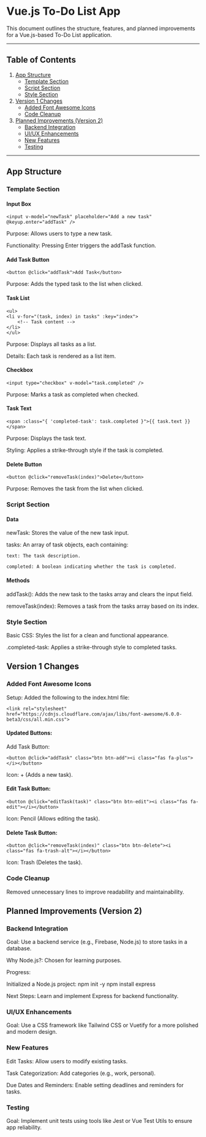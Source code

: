 # Vue.js To-Do List App

This document outlines the structure, features, and planned improvements for a Vue.js-based To-Do List application.

---

## Table of Contents
1. [App Structure](#app-structure)
   - [Template Section](#template-section)
   - [Script Section](#script-section)
   - [Style Section](#style-section)
2. [Version 1 Changes](#version-1-changes)
   - [Added Font Awesome Icons](#added-font-awesome-icons)
   - [Code Cleanup](#code-cleanup)
3. [Planned Improvements (Version 2)](#planned-improvements-version-2)
   - [Backend Integration](#backend-integration)
   - [UI/UX Enhancements](#uiux-enhancements)
   - [New Features](#new-features)
   - [Testing](#testing)

---

## App Structure

### Template Section

#### Input Box

    <input v-model="newTask" placeholder="Add a new task" @keyup.enter="addTask" />

Purpose: Allows users to type a new task.

Functionality: Pressing Enter triggers the addTask function.

#### Add Task Button

    <button @click="addTask">Add Task</button>

Purpose: Adds the typed task to the list when clicked.

#### Task List

    <ul>
    <li v-for="(task, index) in tasks" :key="index">
        <!-- Task content -->
    </li>
    </ul>


Purpose: Displays all tasks as a list.

Details: Each task is rendered as a list item.

#### Checkbox

    <input type="checkbox" v-model="task.completed" />

Purpose: Marks a task as completed when checked.

#### Task Text

    <span :class="{ 'completed-task': task.completed }">{{ task.text }}</span>

Purpose: Displays the task text.

Styling: Applies a strike-through style if the task is completed.

#### Delete Button

    <button @click="removeTask(index)">Delete</button>

Purpose: Removes the task from the list when clicked.

### Script Section

#### Data

newTask: Stores the value of the new task input.

tasks: An array of task objects, each containing:

    text: The task description.

    completed: A boolean indicating whether the task is completed.

#### Methods

addTask(): Adds the new task to the tasks array and clears the input field.

removeTask(index): Removes a task from the tasks array based on its index.

### Style Section

Basic CSS: Styles the list for a clean and functional appearance.

.completed-task: Applies a strike-through style to completed tasks.

## Version 1 Changes

### Added Font Awesome Icons

Setup: Added the following to the index.html file:
    
    <link rel="stylesheet" href="https://cdnjs.cloudflare.com/ajax/libs/font-awesome/6.0.0-beta3/css/all.min.css">

#### Updated Buttons:

Add Task Button:

    <button @click="addTask" class="btn btn-add"><i class="fas fa-plus"></i></button>

Icon: + (Adds a new task).

#### Edit Task Button:

    <button @click="editTask(task)" class="btn btn-edit"><i class="fas fa-edit"></i></button>

Icon: Pencil (Allows editing the task).

#### Delete Task Button:

    <button @click="removeTask(index)" class="btn btn-delete"><i class="fas fa-trash-alt"></i></button>

Icon: Trash (Deletes the task).

### Code Cleanup

Removed unnecessary lines to improve readability and maintainability.

## Planned Improvements (Version 2)

### Backend Integration

Goal: Use a backend service (e.g., Firebase, Node.js) to store tasks in a database.

Why Node.js?: Chosen for learning purposes.

Progress:

Initialized a Node.js project:
npm init -y
npm install express

Next Steps: Learn and implement Express for backend functionality.

### UI/UX Enhancements

Goal: Use a CSS framework like Tailwind CSS or Vuetify for a more polished and modern design.

### New Features

Edit Tasks: Allow users to modify existing tasks.

Task Categorization: Add categories (e.g., work, personal).

Due Dates and Reminders: Enable setting deadlines and reminders for tasks.

### Testing

Goal: Implement unit tests using tools like Jest or Vue Test Utils to ensure app reliability.